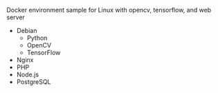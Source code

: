 Docker environment sample for Linux with opencv, tensorflow, and web server
- Debian
  - Python
  - OpenCV
  - TensorFlow
- Nginx
- PHP
- Node.js
- PostgreSQL
